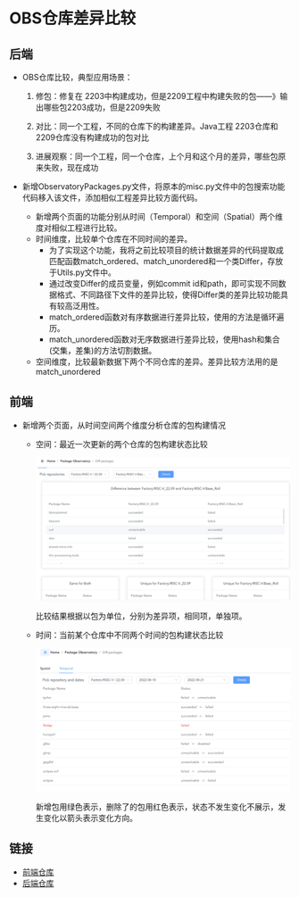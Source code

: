 # OBS仓库差异比较

## 后端

- OBS仓库比较，典型应用场景：

  1. 修包：修复在 2203中构建成功，但是2209工程中构建失败的包——》输出哪些包2203成功，但是2209失败

  1. 对比：同一个工程，不同的仓库下的构建差异。Java工程 2203仓库和2209仓库没有构建成功的包对比

  1. 进展观察：同一个工程，同一个仓库，上个月和这个月的差异，哪些包原来失败，现在成功

- 新增ObservatoryPackages.py文件，将原本的misc.py文件中的包搜索功能代码移入该文件，添加相似工程差异比较方面代码。
  - 新增两个页面的功能分别从时间（Temporal）和空间（Spatial）两个维度对相似工程进行比较。
  - 时间维度，比较单个仓库在不同时间的差异。
    - 为了实现这个功能，我将之前比较项目的统计数据差异的代码提取成匹配函数match_ordered、match_unordered和一个类Differ，存放于Utils.py文件中。
    - 通过改变Differ的成员变量，例如commit id和path，即可实现不同数据格式、不同路径下文件的差异比较，使得Differ类的差异比较功能具有较高泛用性。
    - match_ordered函数对有序数据进行差异比较，使用的方法是循环遍历。
    - match_unordered函数对无序数据进行差异比较，使用hash和集合(交集，差集)的方法切割数据。
  - 空间维度，比较最新数据下两个不同仓库的差异。差异比较方法用的是match_unordered

## 前端

- 新增两个页面，从时间空间两个维度分析仓库的包构建情况

  - 空间：最近一次更新的两个仓库的包构建状态比较

    ![image-20221009004225278](https://raw.githubusercontent.com/ArCyanic/Gener/master/image-20221009004225278.png)

    比较结果根据以包为单位，分别为差异项，相同项，单独项。

  - 时间：当前某个仓库中不同两个时间的包构建状态比较

    ![image-20221009004147372](https://raw.githubusercontent.com/ArCyanic/Gener/master/image-20221009004147372.png)

    新增包用绿色表示，删除了的包用红色表示，状态不发生变化不展示，发生变化以箭头表示变化方向。

## 链接

- [前端仓库](https://github.com/ArCyanic/OBS_Observatory) 
- [后端仓库](https://github.com/ArCyanic/data-center) 
